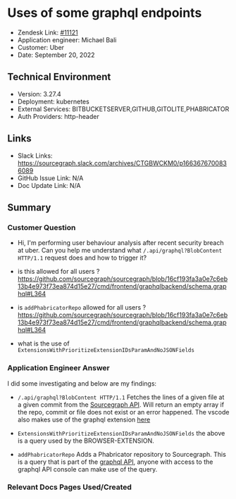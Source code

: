 
# Uses of some graphql endpoints <!-- Ticket Title  Hint: include keywords to make it searchable -->

- Zendesk Link: [#11121](https://sourcegraph.zendesk.com/agent/tickets/11121)
- Application engineer: Michael Bali
- Customer: Uber <!-- Redact if this contains personally identifying information -->
- Date: September 20, 2022

<!-- Data populated from integration, speak to Ben Gordon or Michael Bali if not working -->
<!-- During Internal team trial, fill missing data manually (we are waiting for all data to sync) -->

## Technical Environment
- Version: 3.27.4​
- Deployment: kubernetes
- External Services: BITBUCKETSERVER,GITHUB,GITOLITE,PHABRICATOR
- Auth Providers: http-header


## Links
<!-- Data for application engineer manual entry -->
- Slack Links: https://sourcegraph.slack.com/archives/CTGBWCKM0/p1663676700836089
- GitHub Issue Link: N/A
- Doc Update Link: N/A

## Summary
### Customer Question

- Hi, I'm performing user behaviour analysis after recent security breach at uber. Can you help me understand what `/.api/graphql?BlobContent HTTP/1.1` request does and how to trigger it?

- is this allowed for all users ? https://github.com/sourcegraph/sourcegraph/blob/16cf193fa3a0e7c6eb13b4e973f73ea874d15e27/cmd/frontend/graphqlbackend/schema.graphql#L364

- is `addPhabricatorRepo` allowed for all users ? https://github.com/sourcegraph/sourcegraph/blob/16cf193fa3a0e7c6eb13b4e973f73ea874d15e27/cmd/frontend/graphqlbackend/schema.graphql#L364

- what is the use of `ExtensionsWithPrioritizeExtensionIDsParamAndNoJSONFields`

### Application Engineer Answer

I did some investigating and below are my findings:
- `/.api/graphql?BlobContent HTTP/1.1` Fetches the lines of a given file at a given commit from the [Sourcegraph API](https://sourcegraph.com/github.com/sourcegraph/sourcegraph/-/blob/client/browser/src/shared/repo/backend.tsx?L200:27#tab=def). Will return an empty array if the repo, commit or file does not exist or an error happened. The vscode also makes use of the graphql extension [here](https://sourcegraph.com/github.com/sourcegraph/sourcegraph/-/blob/client/vscode/src/backend/blobContent.ts) 

- `ExtensionsWithPrioritizeExtensionIDsParamAndNoJSONFields` the above is a query used by the BROWSER-EXTENSION.

- `addPhabricatorRepo` Adds a Phabricator repository to Sourcegraph. This is a query that is part of the [graphql API](https://sourcegraph.com/github.com/sourcegraph/sourcegraph/-/blob/client/shared/src/extensions/helpers.ts?L10:5), anyone with access to the graphql API console can make use of the query.

### Relevant Docs Pages Used/Created

<!-- Once complete, upload a copy to https://github.com/sourcegraph/support-tools-internal/tree/main/resolved-tickets as a .md file -->
<!-- Name the file 11121.md -->
